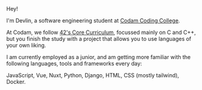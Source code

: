 Hey!

I'm Devlin, a software engineering student at [Codam Coding College](https://codam.com/about-codam).

At Codam, we follow [42's Core Curriculum](https://42.fr/en/the-program/innovative-learning/), focussed mainly on C and C++,
but you finish the study with a project that allows you to use languages of your own liking.

I am currently employed as a junior, and am getting more familiar with the following languages, tools and frameworks every day:

JavaScript,
Vue,
Nuxt,
Python,
Django,
HTML,
CSS (mostly tailwind),
Docker.



